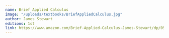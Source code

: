 ```yaml
---
name: Brief Applied Calculus
image: "/uploads/textbooks/BriefAppliedCalculus.jpg"
author: James Stewart
editions: 1st
link: https://www.amazon.com/Brief-Applied-Calculus-James-Stewart/dp/0534423825
---
```

